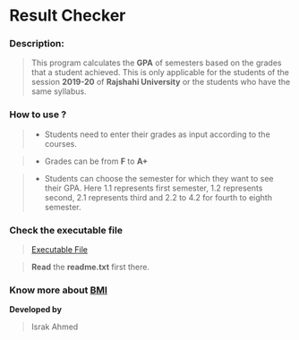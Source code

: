 # Result Checker

### Description:
> This program calculates the **GPA** of semesters based on the
grades that a student achieved. This is only applicable for
the students of the session **2019-20** of **Rajshahi University**
or the students who have the same syllabus.


### How to use ?
> * Students need to enter their grades as input according to the courses.

> * Grades can be from **F** to **A+**

> * Students can choose the semester for which they want to see
their GPA. Here 1.1 represents first semester, 1.2 represents second, 
2.1 represents third and 2.2 to 4.2 for fourth to eighth semester.


### Check the executable file
> [Executable File](https://drive.google.com/drive/folders/1QP5Wfr3OWMtVW5aZlv-UGqHO2T9m31SQ?usp=sharing)

> **Read** the **readme.txt** first there.


### Know more about [BMI](https://www.who.int/europe/news-room/fact-sheets/item/a-healthy-lifestyle---who-recommendations)



**Developed by**
> Israk Ahmed